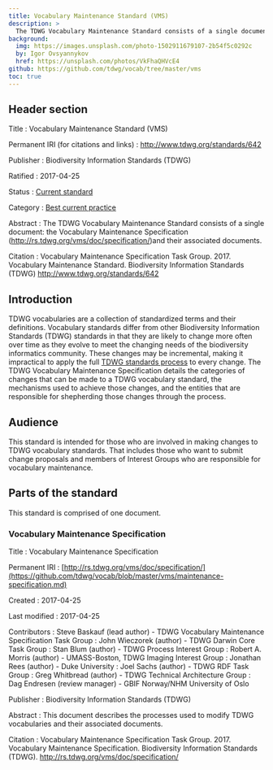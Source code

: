 ```yaml
---
title: Vocabulary Maintenance Standard (VMS)
description: >
  The TDWG Vocabulary Maintenance Standard consists of a single document: the [Vocabulary Maintenance Specification](https://github.com/tdwg/vocab/blob/master/vms/maintenance-specification.md). That document describes the processes used to modify TDWG vocabularies and their associated documents.
background:
  img: https://images.unsplash.com/photo-1502911679107-2b54f5c0292c
  by: Igor Ovsyannykov
  href: https://unsplash.com/photos/VkFhaQHVcE4
github: https://github.com/tdwg/vocab/tree/master/vms
toc: true
---
```


## Header section

Title
: Vocabulary Maintenance Standard (VMS)

Permanent IRI (for citations and links)
: <http://www.tdwg.org/standards/642>

Publisher
: Biodiversity Information Standards (TDWG)

Ratified
: 2017-04-25

Status
: [Current standard](/standards/status-and-categories/#status)

Category
: [Best current practice](/standards/status-and-categories/#category)

Abstract
: The TDWG Vocabulary Maintenance Standard consists of a single document: the Vocabulary Maintenance Specification (<http://rs.tdwg.org/vms/doc/specification/>)and their associated documents.

Citation
: Vocabulary Maintenance Specification Task Group. 2017. Vocabulary Maintenance Standard. Biodiversity Information Standards (TDWG) <http://www.tdwg.org/standards/642>

## Introduction

TDWG vocabularies are a collection of standardized terms and their definitions. Vocabulary standards differ from other Biodiversity Information Standards (TDWG) standards in that they are likely to change more often over time as they evolve to meet the changing needs of the biodiversity informatics community. These changes may be incremental, making it impractical to apply the full [TDWG standards process](/about/process) to every change. The TDWG Vocabulary Maintenance Specification details the categories of changes that can be made to a TDWG vocabulary standard, the mechanisms used to achieve those changes, and the entities that are responsible for shepherding those changes through the process.

## Audience

This standard is intended for those who are involved in making changes to TDWG vocabulary standards. That includes those who want to submit change proposals and members of Interest Groups who are responsible for vocabulary maintenance.

## Parts of the standard

This standard is comprised of one document.

### Vocabulary Maintenance Specification

Title
: Vocabulary Maintenance Specification

Permanent IRI
: [http://rs.tdwg.org/vms/doc/specification/](https://github.com/tdwg/vocab/blob/master/vms/maintenance-specification.md)

Created
: 2017-04-25

Last modified
: 2017-04-25

Contributors
: Steve Baskauf (lead author) - TDWG Vocabulary Maintenance Specification Task Group
: John Wieczorek (author) - TDWG Darwin Core Task Group
: Stan Blum (author) - TDWG Process Interest Group
: Robert A. Morris (author) - UMASS-Boston, TDWG Imaging Interest Group
: Jonathan Rees (author) - Duke University
: Joel Sachs (author) - TDWG RDF Task Group
: Greg Whitbread (author) - TDWG Technical Architecture Group
: Dag Endresen (review manager) - GBIF Norway/NHM University of Oslo

Publisher
: Biodiversity Information Standards (TDWG)

Abstract
: This document describes the processes used to modify TDWG vocabularies and their associated documents.

Citation
: Vocabulary Maintenance Specification Task Group. 2017. Vocabulary Maintenance Specification. Biodiversity Information Standards (TDWG). <http://rs.tdwg.org/vms/doc/specification/>
